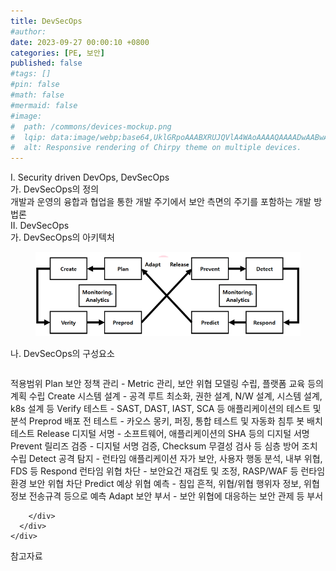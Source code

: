 ```yaml
---
title: DevSecOps
#author: 
date: 2023-09-27 00:00:10 +0800
categories: [PE, 보안]
published: false
#tags: []
#pin: false
#math: false
#mermaid: false
#image:
#  path: /commons/devices-mockup.png
#  lqip: data:image/webp;base64,UklGRpoAAABXRUJQVlA4WAoAAAAQAAAADwAABwAAQUxQSDIAAAARL0AmbZurmr57yyIiqE8oiG0bejIYEQTgqiDA9vqnsUSI6H+oAERp2HZ65qP/VIAWAFZQOCBCAAAA8AEAnQEqEAAIAAVAfCWkAALp8sF8rgRgAP7o9FDvMCkMde9PK7euH5M1m6VWoDXf2FkP3BqV0ZYbO6NA/VFIAAAA
#  alt: Responsive rendering of Chirpy theme on multiple devices.
---
```


<div class="post-wrap">
  <div class="para">
    <div class="para-title">
      I. Security driven DevOps, DevSecOps
    </div>
    <div class="para-cntnt">
      <div class="para">
        <div class="para-title">
          가. DevSecOps의 정의
        </div>
        <div class="para-cntnt">
            개발과 운영의 융합과 협업을 통한 개발 주기에서 보안 측면의 주기를 포함하는 개발 방법론
        </div>
      </div>
    </div>
  </div>
  
  <div class="para">
    <div class="para-title">
      II. DevSecOps
    </div>
    <div class="para-cntnt">
      <div class="para">
        <div class="para-title">
          가. DevSecOps의 아키텍처
        </div>
        <div class="para-cntnt">
          <figure class="post-figure">
            <img src="/assets/img/posts/DevSecOps.png" alt="DevSecOps">
<!--            <figcaption>Source: Unveiling the Metaverse: Exploring Emerging Trends, Multifaceted Perspectives, and Future Challenges</figcaption>-->
          </figure>
        </div>
      </div>
      <div class="para">
        <div class="para-title">
          나. DevSecOps의 구성요소
        </div>
        <div class="para-cntnt">
          <table class="post-table">
          </table>
          적용범위
  Plan 보안 정책 관리 - Metric 관리, 보안 위협 모델링 수립, 플랫폼 교육 등의 계획 수립 
  Create 시스템 설계 - 공격 루트 최소화, 권한 설계, N/W 설계, 시스템 설계, k8s 설계 등 
  Verify 테스트 - SAST, DAST, IAST, SCA 등 애플리케이션의 테스트 및 분석 
  Preprod 배포 전 테스트 - 카오스 몽키, 퍼징, 통합 테스트 및 자동화 침투 봇 배치 테스트 
  Release 디지털 서명 - 소프트웨어, 애플리케이션의 SHA 등의 디지털 서명 
  Prevent 릴리즈 검증 - 디지털 서명 검증, Checksum 무결성 검사 등 심층 방어 조치 수립 
  Detect 공격 탐지 - 런타임 애플리케이션 자가 보안, 사용자 행동 분석, 내부 위협, FDS 등 
  Respond 런타임 위협 차단 - 보안요건 재검토 및 조정, RASP/WAF 등 런타임 환경 보안 위협 차단 
  Predict 예상 위협 예측 - 침입 흔적, 위협/위협 행위자 정보, 위협 정보 전송규격 등으로 예측 
  Adapt 보안 부서 - 보안 위협에 대응하는 보안 관제 등 부서

        </div>
      </div>
    </div>
  </div>

  <div class="refr-wrap">
    <div class="refr-title">
        참고자료
    </div>
    <ol class="refr-list">
    <!--    <li>(나현식, 최대선) <a target="_blank" href="https://scienceon.kisti.re.kr/commons/util/originalView.do?cn=JAKO202225948430499&oCn=JAKO202225948430499&dbt=JAKO&journal=NJOU00291864">메타버스 보안 위협 요소 및 대응 방안 검토</a></li>-->
    <!--    <li>(M. Uddin, S. Manickam, H. Ullah, M. Obaidat and A. Dandoush) <a target="_blank" href="https://ieeexplore.ieee.org/abstract/document/10138386">Unveiling the Metaverse: Exploring Emerging Trends, Multifaceted Perspectives, and Future Challenges</a></li>-->
    </ol>
  </div>
</div>
